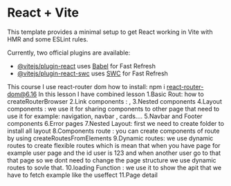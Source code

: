 # React + Vite

This template provides a minimal setup to get React working in Vite with HMR and some ESLint rules.

Currently, two official plugins are available:

- [@vitejs/plugin-react](https://github.com/vitejs/vite-plugin-react/blob/main/packages/plugin-react/README.md) uses [Babel](https://babeljs.io/) for Fast Refresh
- [@vitejs/plugin-react-swc](https://github.com/vitejs/vite-plugin-react-swc) uses [SWC](https://swc.rs/) for Fast Refresh

This course I use react-router dom
how to install:
npm i react-router-dom@6.16
In this lesson I have combined lesson
1.Basic Rout: how to createRouterBrowser
2.Link components : <Link to="">, <NavLink to="">
3.Nested components
4.Layout components :<outlet/> we use it for sharing components to other page that need to use it
for example: navigation, navbar , cards....
5.Navbar and Footer components
6.Error pages
7.Nested Layout: first we need to create folder to install all layout
8.Components route : you can create components of route by using createRoutesFromElements
9.Dynamic routes: we use dynamic routes to create flexible routes which is mean that when you
have page for example user page and the id user is 123
and when another user go to that that page so we dont need to change the page structure
we use dynamic routes to sovle that.
10.loading Function : we use it to show the apit that we have to fetch example like the useffect
11.Page detail 
